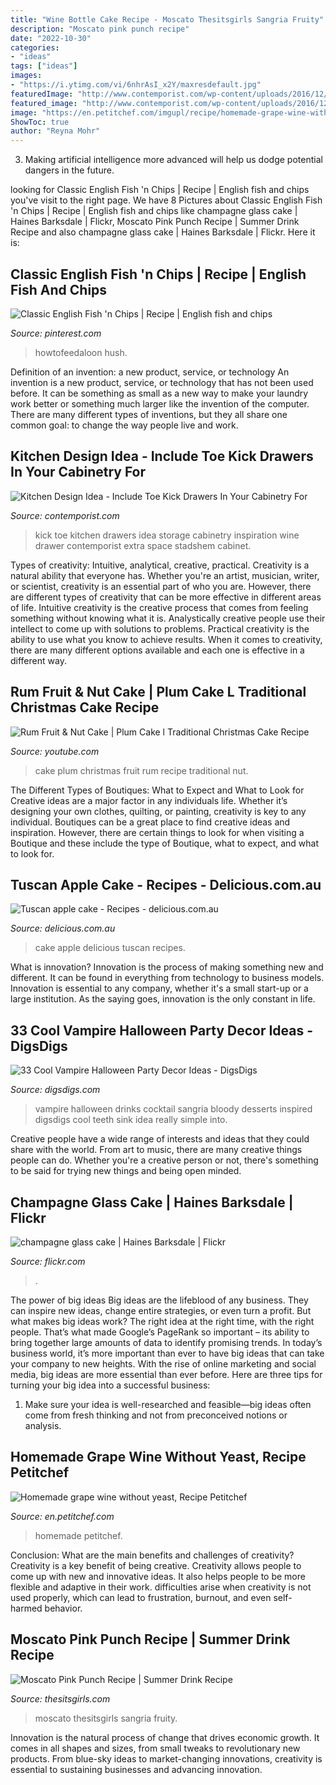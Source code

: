 ```yaml
---
title: "Wine Bottle Cake Recipe - Moscato Thesitsgirls Sangria Fruity"
description: "Moscato pink punch recipe"
date: "2022-10-30"
categories:
- "ideas"
tags: ["ideas"]
images:
- "https://i.ytimg.com/vi/6nhrAsI_x2Y/maxresdefault.jpg"
featuredImage: "http://www.contemporist.com/wp-content/uploads/2016/12/toe-kick-drawers-kitchen-131216-612-05-800x1203.jpg"
featured_image: "http://www.contemporist.com/wp-content/uploads/2016/12/toe-kick-drawers-kitchen-131216-612-05-800x1203.jpg"
image: "https://en.petitchef.com/imgupl/recipe/homemade-grape-wine-without-yeast--lg-414867p649290.jpg"
ShowToc: true
author: "Reyna Mohr"
---
```



3. Making artificial intelligence more advanced will help us dodge potential dangers in the future.

	

		
looking for Classic English Fish &#039;n Chips | Recipe | English fish and chips you've visit to the right page. We have 8 Pictures about Classic English Fish &#039;n Chips | Recipe | English fish and chips like champagne glass cake | Haines Barksdale | Flickr, Moscato Pink Punch Recipe | Summer Drink Recipe and also champagne glass cake | Haines Barksdale | Flickr. Here it is:
		
    
## Classic English Fish &#039;n Chips | Recipe | English Fish And Chips

<img loading=lazy src="https://i.pinimg.com/736x/d9/7b/3f/d97b3fc92103c6e90e35de20ffb3e74b.jpg" onerror="this.onerror=null;this.src='https://tse4.mm.bing.net/th?id=OIP.7OvKMsya3dYLAudLTlxjygAAAA&amp;pid=15.1';" alt="Classic English Fish &#039;n Chips | Recipe | English fish and chips">

_Source: pinterest.com_

>howtofeedaloon hush. 

	

Definition of an invention: a new product, service, or technology
An invention is a new product, service, or technology that has not been used before. It can be something as small as a new way to make your laundry work better or something much larger like the invention of the computer. There are many different types of inventions, but they all share one common goal: to change the way people live and work.

    
## Kitchen Design Idea - Include Toe Kick Drawers In Your Cabinetry For

<img loading=lazy src="http://www.contemporist.com/wp-content/uploads/2016/12/toe-kick-drawers-kitchen-131216-612-05-800x1203.jpg" onerror="this.onerror=null;this.src='https://tse3.mm.bing.net/th?id=OIP.6o9v66Ye4pK5NBHROftFuAHaLI&amp;pid=15.1';" alt="Kitchen Design Idea - Include Toe Kick Drawers In Your Cabinetry For">

_Source: contemporist.com_

>kick toe kitchen drawers idea storage cabinetry inspiration wine drawer contemporist extra space stadshem cabinet. 

	

Types of creativity: Intuitive, analytical, creative, practical.
Creativity is a natural ability that everyone has. Whether you're an artist, musician, writer, or scientist, creativity is an essential part of who you are. However, there are different types of creativity that can be more effective in different areas of life. Intuitive creativity is the creative process that comes from feeling something without knowing what it is. Analystically creative people use their intellect to come up with solutions to problems. Practical creativity is the ability to use what you know to achieve results. When it comes to creativity, there are many different options available and each one is effective in a different way.

    
## Rum Fruit &amp; Nut Cake | Plum Cake L Traditional Christmas Cake Recipe

<img loading=lazy src="https://i.ytimg.com/vi/6nhrAsI_x2Y/maxresdefault.jpg" onerror="this.onerror=null;this.src='https://tse2.mm.bing.net/th?id=OIP.AC-0JSB1eKR8ZpRRO70O6QHaEK&amp;pid=15.1';" alt="Rum Fruit &amp; Nut Cake | Plum Cake l Traditional Christmas Cake Recipe">

_Source: youtube.com_

>cake plum christmas fruit rum recipe traditional nut. 

	

The Different Types of Boutiques: What to Expect and What to Look for
Creative ideas are a major factor in any individuals life. Whether it’s designing your own clothes, quilting, or painting, creativity is key to any individual. Boutiques can be a great place to find creative ideas and inspiration. However, there are certain things to look for when visiting a Boutique and these include the type of Boutique, what to expect, and what to look for.

    
## Tuscan Apple Cake - Recipes - Delicious.com.au

<img loading=lazy src="https://img.delicious.com.au/iqtmnziv/w1200/del/2015/10/tuscan-apple-cake-10739-1.jpg" onerror="this.onerror=null;this.src='https://tse3.mm.bing.net/th?id=OIP.qAm4GBEnUgX7I8Pc7XncpwHaE8&amp;pid=15.1';" alt="Tuscan apple cake - Recipes - delicious.com.au">

_Source: delicious.com.au_

>cake apple delicious tuscan recipes. 

	

What is innovation?
Innovation is the process of making something new and different. It can be found in everything from technology to business models. Innovation is essential to any company, whether it's a small start-up or a large institution. As the saying goes, innovation is the only constant in life.

    
## 33 Cool Vampire Halloween Party Decor Ideas - DigsDigs

<img loading=lazy src="https://www.digsdigs.com/photos/2017/09/21-bloody-sangria-cocktail-for-Halloween-parties-not-only-for-vampire-ones.jpg" onerror="this.onerror=null;this.src='https://tse1.mm.bing.net/th?id=OIP.o7kZ6Y1Wh0FLW2pmoFe0GgHaLH&amp;pid=15.1';" alt="33 Cool Vampire Halloween Party Decor Ideas - DigsDigs">

_Source: digsdigs.com_

>vampire halloween drinks cocktail sangria bloody desserts inspired digsdigs cool teeth sink idea really simple into. 

	

Creative people have a wide range of interests and ideas that they could share with the world. From art to music, there are many creative things people can do. Whether you're a creative person or not, there's something to be said for trying new things and being open minded.

    
## Champagne Glass Cake | Haines Barksdale | Flickr

<img loading=lazy src="https://c2.staticflickr.com/4/3157/2689336899_f486f9289d_b.jpg" onerror="this.onerror=null;this.src='https://tse4.mm.bing.net/th?id=OIP.BLqbpNckusQODp1CjfjbLAHaJ4&amp;pid=15.1';" alt="champagne glass cake | Haines Barksdale | Flickr">

_Source: flickr.com_

>. 

	

The power of big ideas
Big ideas are the lifeblood of any business. They can inspire new ideas, change entire strategies, or even turn a profit. But what makes big ideas work? The right idea at the right time, with the right people. That’s what made Google’s PageRank so important – its ability to bring together large amounts of data to identify promising trends.
In today’s business world, it’s more important than ever to have big ideas that can take your company to new heights. With the rise of online marketing and social media, big ideas are more essential than ever before. Here are three tips for turning your big idea into a successful business:

1) Make sure your idea is well-researched and feasible—big ideas often come from fresh thinking and not from preconceived notions or analysis.

    
## Homemade Grape Wine Without Yeast, Recipe Petitchef

<img loading=lazy src="https://en.petitchef.com/imgupl/recipe/homemade-grape-wine-without-yeast--lg-414867p649290.jpg" onerror="this.onerror=null;this.src='https://tse4.mm.bing.net/th?id=OIP.ZDfFwty_v8iK5nWTz4fX6QHaFj&amp;pid=15.1';" alt="Homemade grape wine without yeast, Recipe Petitchef">

_Source: en.petitchef.com_

>homemade petitchef. 

	

Conclusion: What are the main benefits and challenges of creativity?
Creativity is a key benefit of being creative. Creativity allows people to come up with new and innovative ideas. It also helps people to be more flexible and adaptive in their work. difficulties arise when creativity is not used properly, which can lead to frustration, burnout, and even self- harmed behavior.

    
## Moscato Pink Punch Recipe | Summer Drink Recipe

<img loading=lazy src="https://www.thesitsgirls.com/wp-content/uploads/2015/07/feature7405.png" onerror="this.onerror=null;this.src='https://tse3.mm.bing.net/th?id=OIP.vCMokrOKfKt-52acxBGn6wHaLH&amp;pid=15.1';" alt="Moscato Pink Punch Recipe | Summer Drink Recipe">

_Source: thesitsgirls.com_

>moscato thesitsgirls sangria fruity. 

	

Innovation is the natural process of change that drives economic growth. It comes in all shapes and sizes, from small tweaks to revolutionary new products. From blue-sky ideas to market-changing innovations, creativity is essential to sustaining businesses and advancing innovation.

